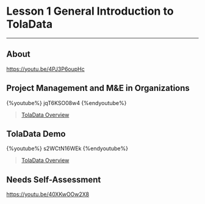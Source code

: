 # Lesson 1 General Introduction to TolaData
---

## About

https://youtu.be/4PJ3P6oupHc

## Project Management and M&E in Organizations

{%youtube%} jqT6KSO08w4 {%endyoutube%}
> [TolaData Overview](https://youtu.be/jqT6KSO08w4)

## TolaData Demo

{%youtube%} s2WCtN16WEk {%endyoutube%}
> [TolaData Overview](https://youtu.be/s2WCtN16WEk)

## Needs Self-Assessment

https://youtu.be/40XKwOOw2X8